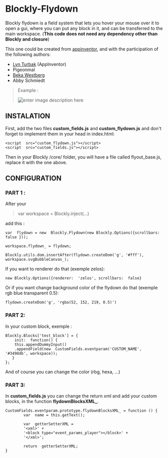 
# Blockly-Flydown
Blockly flydown is a field system that lets you hover your mouse over it to open a gui, where you can put any block in it, and can be transferred to the main workspace. (**This code does not need any dependency other than Blockly and closure**)

This one could be created from [appinventor](https://github.com/mit-cml/appinventor-sources), and with the participation of the following authors:
- [Lyn Turbak](fturbak@wellesley.edu) (AppInventor)
- Pigeonmal
- [Beka Westberg](http://bekawestberg.me/)
- Abby Schmiedt

> Example :
> 
> ![enter image description
> here](https://media.discordapp.net/attachments/533339036777971723/879752511345537125/blockly.PNG)

 
## INSTALATION

First, add the two files **custom_fields.js** and **custom_flydown.js** and don't forget to implement them in your head in index.html:

    <script  src="custom_flydown.js"></script>
    <script  src="custom_fields.js"></script>

Then in your Blockly /core/ folder, you will have a file called flyout_base.js, replace it with the one above.

## CONFIGURATION
### PART 1 :
After your 
> var workspace = Blockly.inject(...)

 add this :

    var  flydown = new  Blockly.Flydown(new Blockly.Options({scrollbars:  false }));
    
    workspace.flydown_ = flydown;
    
    Blockly.utils.dom.insertAfter(flydown.createDom('g', '#fff'), workspace.svgBubbleCanvas_);
If you want to renderer do that (exemple zelos):

    new Blockly.Options({renderer:  'zelos', scrollbars:  false}
    
Or if you want change background color of the flydown do that (exemple rgb blue transparent 0.5):

    flydown.createDom('g', 'rgba(52, 152, 219, 0.5)')

### PART 2:
In your custom block, exemple :

    Blockly.Blocks['test_block'] = {
    	init:  function() {
	    this.appendDummyInput()
	    .appendField(new  CustomFields.eventparam('CUSTOM_NAME', '#3498db', workspace));
       }
    };
And of course you can change the color (rbg, hexa, ...)
### PART 3:
In **custom_fields.js** you can change the return xml and add your custom blocks, in the function **flydownBlocksXML_**.

    CustomFields.eventparam.prototype.flydownBlocksXML_ = function () {
		    var  name = this.getText();
		    
		    var  getterSetterXML =
		    '<xml>' +
		    '<block type="event_params_player"></block>' +
		    '</xml>';
		    
		    return  getterSetterXML;
    }
